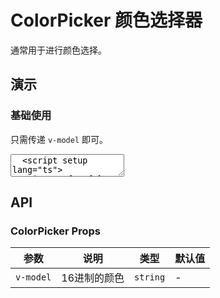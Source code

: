 # ColorPicker 颜色选择器

通常用于进行颜色选择。

## 演示

<script setup>
  import { ColorPicker } from "../../src";
  import { ref, watch } from 'vue';

  const color = ref('#722ed1');
</script>

### 基础使用

只需传递 `v-model` 即可。

<ClientOnly>
  <CodePreview>
  <textarea lang="vue" v-pre>
  <script setup lang="ts">
    import { ref } from 'vue';
    //-
    const color = ref('#722ed1');
  </script>
  <template>
    <lt-color-picker v-model="color"></lt-color-picker>
  </template>
  </textarea>
  <template #preview>
    <ColorPicker v-model="color"></ColorPicker>
  </template>
  </CodePreview>
</ClientOnly>

## API

### ColorPicker Props

<!-- prettier-ignore -->
| 参数 | 说明 | 类型 | 默认值 |
| --- | --- | --- | --- |
| `v-model` | 16进制的颜色 | `string` | - |
